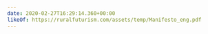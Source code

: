 ```yaml
---
date: 2020-02-27T16:29:14.360+00:00
likeOf: https://ruralfuturism.com/assets/temp/Manifesto_eng.pdf
---
```

